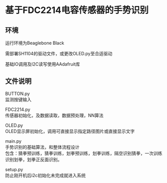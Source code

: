 # 基于FDC2214电容传感器的手势识别

## 环境
运行环境为Beaglebone Black  

需部署SH1104的驱动文件，或更改OLED.py至合适驱动  

基础IO调用及I2C读写使用AAdafruit库

## 文件说明

BUTTON.py   
监测按键输入

FDC2214.py    
传感器初始化，及数据读取，数据预处理，NN算法

OLED.py    
OLED显示屏初始化，调用可直接显示指定路径图片或直接显示文字

main.py    
手势识别的基础算法，和整体流程设计  
包含：猜拳预训练，猜拳训练，划拳预训练，划拳训练，隔空识别猜拳，一次训练识别划拳，划拳正反面识别。

setup.py    
防止刚开机后i2c初始化未完成就进入系统
